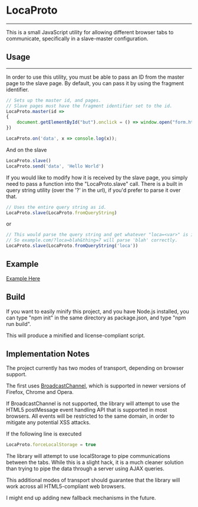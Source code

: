 # LocaProto
---
This is a small JavaScript utility for allowing different browser tabs to communicate, specifically in a slave-master configuration. 

## Usage
---
In order to use this utility, you must be able to pass an ID from the master page to the slave page. By default, you can pass it by using the fragment identifier.

```js 
// Sets up the master id, and pages.
// Slave pages must have the fragment identifier set to the id. 
LocaProto.master(id =>
{
    document.getElementById("but").onclick = () => window.open("form.html#" + id);
})

LocaProto.on('data', x => console.log(x));
```


And on the slave

```js
LocaProto.slave()
LocaProto.send('data', 'Hello World')
```

If you would like to modify how it is received by the slave page, you simply need to pass a function into the "LocaProto.slave" call. There is a built in query string utility (over the '?' in the url), if you'd prefer to parse it over that.

```js
// Uses the entire query string as id. 
LocaProto.slave(LocaProto.fromQueryString)
```

or 

```js 
// This would parse the query string and get whatever "loca=<var>" is inside the string.
// So example.com/?loca=blah&thing=7 will parse 'blah' correctly. 
LocaProto.slave(LocaProto.fromQueryString('loca'))
```

## Example 

[Example Here](http://jessemitchell.me/LocaProto/html_test/)


## Build 

If you want to easily minify this project, and you have Node.js installed, you can type "npm init" in the same directory as package.json, and type "npm run build".

This will produce a minified and license-compliant script.

## Implementation Notes

The project currently has two modes of transport, depending on browser support. 

The first uses [BroadcastChannel](https://developer.mozilla.org/en-US/docs/Web/API/Broadcast_Channel_API), which is supported in newer versions of Firefox, Chrome and Opera.  

If BroadcastChannel is not supported, the library will attempt to use the HTML5 postMessage event handling API that is supported in most browsers. All events will be restricted to the same domain, in order to mitigate any potential XSS attacks.

If the following line is executed 

```js
LocaProto.forceLocalStorage = true
```

The library will attempt to use localStorage to pipe communications between the tabs. While this is a slight hack, it is a much cleaner solution than trying to pipe the data through a server using AJAX queries.  

This additional modes of transport should guarantee that the library will work across all HTML5-compliant web browsers.

I might end up adding new fallback mechanisms in the future.